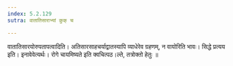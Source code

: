 ```yaml
---
index: 5.2.129
sutra: वातातिसाराभ्यां कुक् च

---
```

 वातातिसारयोरुपतापत्वादिति। अतिसारसाहचर्याद्वातस्यापि व्याधेरेव ग्रहणम्, न वायोरिति भावः। सिद्धे प्रत्यय इति। इनावेवेत्यर्थः। रोगे चायमिष्यते इति क्वचित्पठ।ल्ते, तत्रोक्तो हेतुः ॥
